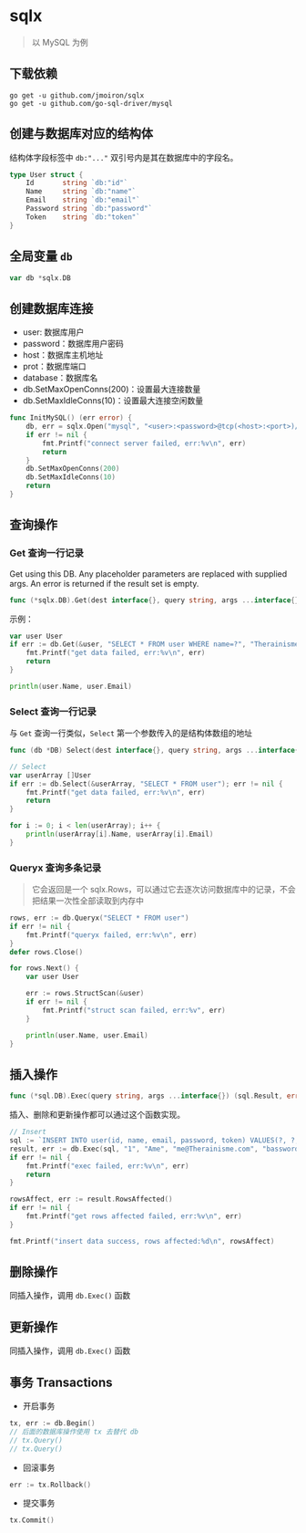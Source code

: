 # sqlx

> 以 MySQL 为例

## 下载依赖

```shell
go get -u github.com/jmoiron/sqlx
go get -u github.com/go-sql-driver/mysql
```

## 创建与数据库对应的结构体

结构体字段标签中 `db:"..."` 双引号内是其在数据库中的字段名。

```go
type User struct {
	Id       string `db:"id"`
	Name     string `db:"name"`
	Email    string `db:"email"`
	Password string `db:"password"`
	Token    string `db:"token"`
}
```

## 全局变量 `db`

```go
var db *sqlx.DB
```

## 创建数据库连接

* user: 数据库用户
* password：数据库用户密码
* host：数据库主机地址
* prot：数据库端口
* database：数据库名
* db.SetMaxOpenConns(200)：设置最大连接数量
* db.SetMaxIdleConns(10)：设置最大连接空闲数量

```go
func InitMySQL() (err error) {
	db, err = sqlx.Open("mysql", "<user>:<password>@tcp(<host>:<port>)/<database>")
	if err != nil {
		fmt.Printf("connect server failed, err:%v\n", err)
		return
	}
	db.SetMaxOpenConns(200)
	db.SetMaxIdleConns(10)
	return
}
```

## 查询操作

### Get 查询一行记录

Get using this DB. Any placeholder parameters are replaced with supplied args. An error is returned if the result set is empty.

```go
func (*sqlx.DB).Get(dest interface{}, query string, args ...interface{}) error
```

示例：

```go
var user User
if err := db.Get(&user, "SELECT * FROM user WHERE name=?", "Therainisme"); err != nil {
	fmt.Printf("get data failed, err:%v\n", err)
	return
}

println(user.Name, user.Email)
```

### Select 查询一行记录

与 `Get` 查询一行类似，`Select` 第一个参数传入的是结构体数组的地址

```go
func (db *DB) Select(dest interface{}, query string, args ...interface{}) error
```

```go
// Select
var userArray []User
if err := db.Select(&userArray, "SELECT * FROM user"); err != nil {
	fmt.Printf("get data failed, err:%v\n", err)
	return
}

for i := 0; i < len(userArray); i++ {
	println(userArray[i].Name, userArray[i].Email)
}
```

### Queryx 查询多条记录

> 它会返回是一个 sqlx.Rows，可以通过它去逐次访问数据库中的记录，不会把结果一次性全部读取到内存中

```go
rows, err := db.Queryx("SELECT * FROM user")
if err != nil {
	fmt.Printf("queryx failed, err:%v\n", err)
}
defer rows.Close()

for rows.Next() {
	var user User

	err := rows.StructScan(&user)
	if err != nil {
		fmt.Printf("struct scan failed, err:%v", err)
	}

	println(user.Name, user.Email)
}
```

## 插入操作

```go
func (*sql.DB).Exec(query string, args ...interface{}) (sql.Result, error)
```

插入、删除和更新操作都可以通过这个函数实现。

```go
// Insert
sql := `INSERT INTO user(id, name, email, password, token) VALUES(?, ?, ?, ?, ?)`
result, err := db.Exec(sql, "1", "Ame", "me@Therainisme.com", "bassword", "This is token")
if err != nil {
	fmt.Printf("exec failed, err:%v\n", err)
	return
}

rowsAffect, err := result.RowsAffected()
if err != nil {
	fmt.Printf("get rows affected failed, err:%v\n", err)
}

fmt.Printf("insert data success, rows affected:%d\n", rowsAffect)
```

## 删除操作

同插入操作，调用 `db.Exec()` 函数

## 更新操作

同插入操作，调用 `db.Exec()` 函数

## 事务 Transactions

* 开启事务

```go
tx, err := db.Begin()
// 后面的数据库操作使用 tx 去替代 db
// tx.Query()
// tx.Query()
```

* 回滚事务

```go
err := tx.Rollback()
```

* 提交事务

```go
tx.Commit()
```